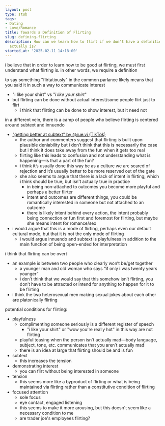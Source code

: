```yaml
---
layout: post
type: stub
tags:
- Dating
- Love/Romance
title: Towards a Definition of Flirting
slug: defining-flirting
description: How can we learn how to flirt if we don't have a definition of what flirting
  actually is?
started_at: '2025-02-11 14:18:00'
---
```


i believe that in order to learn how to be good at flirting, we must first understand what flirting is. in other words, we require a definition 

to say something "flirtatiously" in the common parlance likely means that you said it in such a way to communicate interest
* "i like your shirt" vs "*i like your shirt*"
* but flirting can be done without actual interest/some people flirt just to flirt
    * i think that flirting can be done to show interest, but it need not

in a different vein, there is a camp of people who believe flirting is centered around subtext and innuendo
* ["getting better at subtext" by @rue.yi (TikTok)](https://www.tiktok.com/t/ZT2SLXUus/)
    * the author and commenters suggest that flirting is built upon plausible deniability but i don’t think that this is necessarily the case but i think it does take away from the fun when it gets too real
    * flirting like this leads to confusion and not understanding what is happening—is that a part of the fun?
    * i think it’s usually done this way bc as a culture we are scared of rejection and it’s usually better to be more reserved out of the gate
    * she also seems to argue that there is a lack of intent in flirting, which i think should be true, but isn't actually true in practice
        * in being non-attached to outcomes you become more playful and perhaps a better flirter
        * intent and outcomes are different things, you could be romantically interested in someone but not attached to an outcome
        * there is likely intent behind every action, the intent probably being connection or fun first and foremost for flirting, but maybe she means intent for romance/sex
* i would argue that this is a mode of flirting, perhaps even our default cultural mode, but that it is not the only mode of flirting
    * i would argue innuendo and subtext is playfulness in addition to the main function of being open-ended for interpretation

i think that flirting can be overt
* an example is between two people who clearly won’t be/get together
    * a younger man and old woman who says “if only i was twenty years younger”
    * i don’t think that we would say that this somehow isn’t flirting, you don’t have to be attracted or intend for anything to happen for it to be flirting
* i think the two heterosexual men making sexual jokes about each other are platonically flirting

potential conditions for flirting:
* playfulness
    * complimenting someone seriously is a different register of speech
        * "i like your shirt" or "wow you're really hot" in this way are not flirting
    * playful teasing when the person isn’t actually mad—body language, subject, tone, etc. communicates that you aren’t actually mad
    * there is an idea at large that flirting should be and is fun
* subtext
    * this increases the tension
* demonstrating interest
    * you can flirt without being interested in someone
* tension
    * this seems more like a byproduct of flirting or what is being maintained via flirting rather than a constitutive condition of flirting
* focused attention
    * sole focus
    * eye contact, engaged listening
    * this seems to make it more arousing, but this doesn't seem like a necessary condition to me
    * are trader joe's employees flirting?